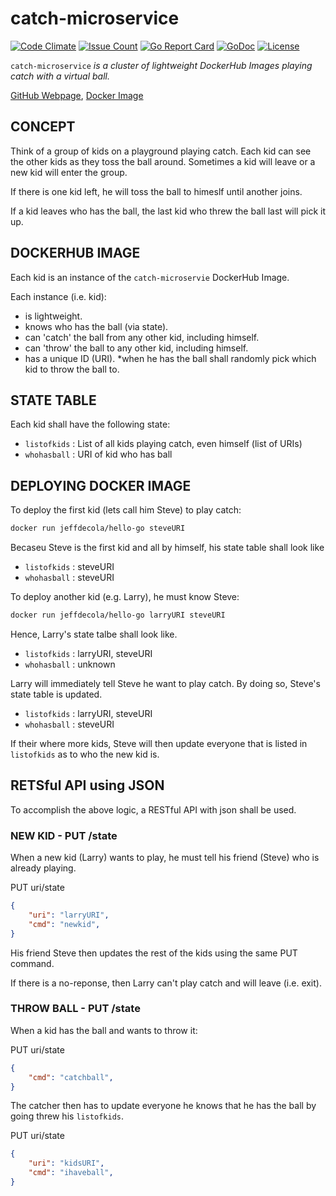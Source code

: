# catch-microservice

[![Code Climate](https://codeclimate.com/github/JeffDeCola/catch-microservice/badges/gpa.svg)](https://codeclimate.com/github/JeffDeCola/catch-microservice)
[![Issue Count](https://codeclimate.com/github/JeffDeCola/catch-microservice/badges/issue_count.svg)](https://codeclimate.com/github/JeffDeCola/catch-microservice/issues)
[![Go Report Card](https://goreportcard.com/badge/jeffdecola/catch-microservice)](https://goreportcard.com/report/jeffdecola/catch-microservice)
[![GoDoc](https://godoc.org/github.com/JeffDeCola/catch-microservice?status.svg)](https://godoc.org/github.com/JeffDeCola/catch-microservice)
[![License](http://img.shields.io/:license-mit-blue.svg)](http://jeffdecola.mit-license.org)

`catch-microservice` _is a cluster of lightweight DockerHub Images playing catch with a virtual ball._

[GitHub Webpage](https://jeffdecola.github.io/catch-microservice/),
[Docker Image](https://hub.docker.com/r/jeffdecola/catch-microservice)

## CONCEPT

Think of a group of kids on a playground playing catch.
Each kid can see the other kids as they toss the ball around.
Sometimes a kid will leave or a new kid will enter the group.

If there is one kid left, he will toss the ball to himeslf until
another joins.

If a kid leaves who has the ball, the last kid who threw the ball
last will pick it up.

## DOCKERHUB IMAGE

Each kid is an instance of the `catch-microservie` DockerHub Image.

Each instance (i.e. kid):

* is lightweight.
* knows who has the ball (via state).
* can 'catch' the ball from any other kid, including himself.
* can 'throw' the ball to any other kid, including himself.
* has a unique ID (URI).
*when he has the ball shall randomly pick which kid to throw the ball to.

## STATE TABLE

Each kid shall have the following state:

* `listofkids` : List of all kids playing catch, even himself (list of URIs)
* `whohasball` : URI of kid who has ball

## DEPLOYING DOCKER IMAGE

To deploy the first kid (lets call him Steve) to play catch:

```bash
docker run jeffdecola/hello-go steveURI
```

Becaseu Steve is the first kid and all by himself, his state table shall look like

* `listofkids` : steveURI
* `whohasball` : steveURI

To deploy another kid (e.g. Larry), he must know Steve:

```bash
docker run jeffdecola/hello-go larryURI steveURI
```

Hence, Larry's state talbe shall look like.

* `listofkids` : larryURI, steveURI
* `whohasball` : unknown

Larry will immediately tell Steve he want to play catch.  By doing so, Steve's state table is updated.

* `listofkids` : larryURI, steveURI
* `whohasball` : steveURI

If their where more kids, Steve will then update everyone that is listed in `listofkids` as to who the new kid is.

## RETSful API using JSON

To accomplish the above logic, a RESTful API with json shall be used.

### NEW KID - PUT /state

When a new kid (Larry) wants to play, he must tell his friend (Steve) who is already playing.

PUT uri/state

```json
{
    "uri": "larryURI",
    "cmd": "newkid",
}
```

His friend Steve then updates the rest of the kids using the same PUT command.

If there is a no-reponse, then Larry can't play catch and will leave (i.e. exit).

### THROW BALL - PUT /state

When a kid has the ball and wants to throw it:

PUT uri/state

```json
{
    "cmd": "catchball",
}
```

The catcher then has to update everyone he knows that he has the ball by going threw his
`listofkids`.

PUT uri/state

```json
{
    "uri": "kidsURI",
    "cmd": "ihaveball",
}
```